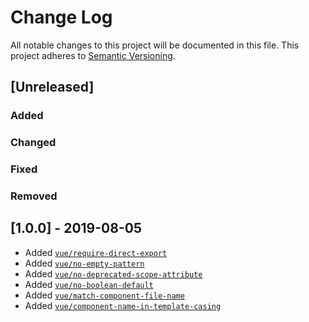 # Change Log
All notable changes to this project will be documented in this file.
This project adheres to [Semantic Versioning](http://semver.org/).

## [Unreleased]
### Added

### Changed

### Fixed

### Removed


## [1.0.0] - 2019-08-05

* Added [`vue/require-direct-export`](https://eslint.vuejs.org/rules/require-direct-export.html)
* Added [`vue/no-empty-pattern`](https://eslint.vuejs.org/rules/no-empty-pattern.html)
* Added [`vue/no-deprecated-scope-attribute`](https://eslint.vuejs.org/rules/no-deprecated-scope-attribute.html)
* Added [`vue/no-boolean-default`](https://eslint.vuejs.org/rules/no-boolean-default.html)
* Added [`vue/match-component-file-name`](https://eslint.vuejs.org/rules/match-component-file-name.html)
* Added [`vue/component-name-in-template-casing`](https://eslint.vuejs.org/rules/component-name-in-template-casing.html)
